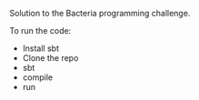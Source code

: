 Solution to the Bacteria programming challenge.

To run the code:

* Install sbt
* Clone the repo
* sbt
* compile
* run